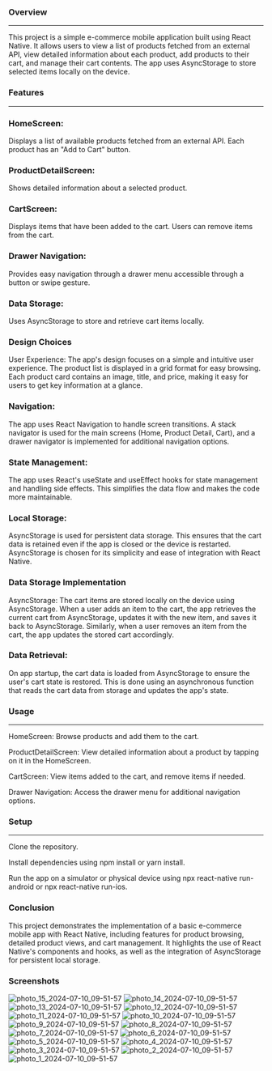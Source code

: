 ### Overview
<hr>
This project is a simple e-commerce mobile application built using React Native. It allows users to view a list of products fetched from an external API, view detailed information about each product, add products to their cart, and manage their cart contents. The app uses AsyncStorage to store selected items locally on the device.

### Features
<hr>

 ### HomeScreen:
Displays a list of available products fetched from an external API. Each product has an "Add to Cart" button.

### ProductDetailScreen: 
Shows detailed information about a selected product.

### CartScreen: 
Displays items that have been added to the cart. Users can remove items from the cart.

### Drawer Navigation:
Provides easy navigation through a drawer menu accessible through a button or swipe gesture.

### Data Storage:
Uses AsyncStorage to store and retrieve cart items locally.

### Design Choices
User Experience: The app's design focuses on a simple and intuitive user experience. The product list is displayed in a grid format for easy browsing. Each product card contains an image, title, and price, making it easy for users to get key information at a glance.

### Navigation:
The app uses React Navigation to handle screen transitions. A stack navigator is used for the main screens (Home, Product Detail, Cart), and a drawer navigator is implemented for additional navigation options.

### State Management:
The app uses React's useState and useEffect hooks for state management and handling side effects. This simplifies the data flow and makes the code more maintainable.

### Local Storage: 
AsyncStorage is used for persistent data storage. This ensures that the cart data is retained even if the app is closed or the device is restarted. AsyncStorage is chosen for its simplicity and ease of integration with React Native.

### Data Storage Implementation
AsyncStorage: The cart items are stored locally on the device using AsyncStorage. When a user adds an item to the cart, the app retrieves the current cart from AsyncStorage, updates it with the new item, and saves it back to AsyncStorage. Similarly, when a user removes an item from the cart, the app updates the stored cart accordingly.

### Data Retrieval:
On app startup, the cart data is loaded from AsyncStorage to ensure the user's cart state is restored. This is done using an asynchronous function that reads the cart data from storage and updates the app's state.

### Usage
<hr>
<p>HomeScreen: Browse products and add them to the cart.</p>
<p>ProductDetailScreen: View detailed information about a product by tapping on it in the HomeScreen.</p>
<p>CartScreen: View items added to the cart, and remove items if needed.</p>
<p>Drawer Navigation: Access the drawer menu for additional navigation options.</p>

### Setup
<hr>
<p>Clone the repository.</p>
<p>Install dependencies using npm install or yarn install.</p>
<p>Run the app on a simulator or physical device using npx react-native run-android or npx react-native run-ios.</p>

### Conclusion
This project demonstrates the implementation of a basic e-commerce mobile app with React Native, including features for product browsing, detailed product views, and cart management. It highlights the use of React Native's components and hooks, as well as the integration of AsyncStorage for persistent local storage.

### Screenshots
![photo_15_2024-07-10_09-51-57](https://github.com/MaameLissa/rn-assignment7-11263472/assets/170031712/11d691a7-6c07-4358-9931-93c9102dff93)
![photo_14_2024-07-10_09-51-57](https://github.com/MaameLissa/rn-assignment7-11263472/assets/170031712/0ffc895f-abdd-47ad-9e73-0577f5566d1b)
![photo_13_2024-07-10_09-51-57](https://github.com/MaameLissa/rn-assignment7-11263472/assets/170031712/95bb62b8-1dc3-42ba-815d-18bb4a60aee4)
![photo_12_2024-07-10_09-51-57](https://github.com/MaameLissa/rn-assignment7-11263472/assets/170031712/12b84782-2354-4e17-893b-8189aed000c7)
![photo_11_2024-07-10_09-51-57](https://github.com/MaameLissa/rn-assignment7-11263472/assets/170031712/9a863515-85cc-4c10-9308-41d38baf5ebb)
![photo_10_2024-07-10_09-51-57](https://github.com/MaameLissa/rn-assignment7-11263472/assets/170031712/752a07e8-3729-4a52-a528-ac67422cf916)
![photo_9_2024-07-10_09-51-57](https://github.com/MaameLissa/rn-assignment7-11263472/assets/170031712/c49771bd-4729-47bc-a5c9-85c078e51725)
![photo_8_2024-07-10_09-51-57](https://github.com/MaameLissa/rn-assignment7-11263472/assets/170031712/1681a3bd-936e-4a53-9dc4-40aa903279b8)
![photo_7_2024-07-10_09-51-57](https://github.com/MaameLissa/rn-assignment7-11263472/assets/170031712/6782b671-8f8f-48d6-9239-eb161d9abc5e)
![photo_6_2024-07-10_09-51-57](https://github.com/MaameLissa/rn-assignment7-11263472/assets/170031712/fd8ae2e3-e2ef-4d19-8da2-0e74c372558c)
![photo_5_2024-07-10_09-51-57](https://github.com/MaameLissa/rn-assignment7-11263472/assets/170031712/8abcee49-23e4-444d-bf91-6328c516db17)
![photo_4_2024-07-10_09-51-57](https://github.com/MaameLissa/rn-assignment7-11263472/assets/170031712/13602bdb-a9d1-4e0b-975f-05f9033ca0c2)
![photo_3_2024-07-10_09-51-57](https://github.com/MaameLissa/rn-assignment7-11263472/assets/170031712/4416503c-9d14-43f0-babf-de707bfb835f)
![photo_2_2024-07-10_09-51-57](https://github.com/MaameLissa/rn-assignment7-11263472/assets/170031712/63a8612f-0387-429f-8cb3-5641e6493e47)
![photo_1_2024-07-10_09-51-57](https://github.com/MaameLissa/rn-assignment7-11263472/assets/170031712/a1ec03b8-49c8-43a5-a856-b685325f0825)


